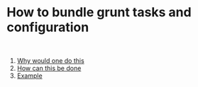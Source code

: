 
# How to bundle grunt tasks and configuration

&nbsp;

 1. [Why would one do this](#/2)
 2. [How can this be done](#/4)
 3. [Example](#/8)

<!-- From the terminal, pop in:

  ```yo reveal:slide "Slide Title"```

Available options:

 ```--markdown --attributes --notes```
 -->
